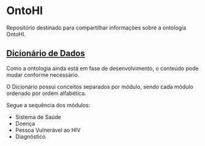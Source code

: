 # OntoHI
Repositório destinado para compartilhar informações sobre a ontologia OntoHI.
## [Dicionário de Dados](https://github.com/daniellic9/OntoHI/blob/master/Dicion%C3%A1rio%20de%20Dados.md)
Como a ontologia ainda está em fase de desenvolvimento, o conteúdo pode mudar conforme necessário.

O Dicionário possui conceitos separados por módulo, sendo cada módulo ordenado por ordem alfabética.


Segue a sequência dos módulos:
- Sistema de Saúde
- Doença
- Pessoa Vulnerável ao HIV
- Diagnóstico
